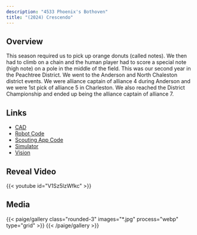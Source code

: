 ```yaml
---
description: "4533 Phoenix's Bothoven"
title: "(2024) Crescendo"
---
```


## Overview

This season required us to pick up orange donuts (called notes). We then had to
climb on a chain and the human player had to score a special note (high note) on
a pole in the middle of the field. This was our second year in the Peachtree
District. We went to the Anderson and North Chaleston district events. We were
alliance captain of alliance 4 during Anderson and we were 1st pick of alliance
5 in Charleston. We also reached the District Championship and ended up being
the alliance captain of alliance 7.

## Links

- [CAD](//cad.onshape.com/documents/1eb6f6583eebb5cb6f228e0c/w/c09d9421cdb354d41c570b31/e/e552b38a5eb148c3c2ba99f4)
- [Robot Code](//github.com/4533-phoenix/crescendo-robot)
- [Scouting App Code](//github.com/4533-phoenix/flutter-scouting-v4)
- [Simulator](//github.com/4533-phoenix/Simulator)
- [Vision](//github.com/4533-phoenix/crescendo-vision)

## Reveal Video

{{< youtube id="V1Sz5lzWfkc" >}}

## Media

{{< paige/gallery class="rounded-3" images="*.jpg" process="webp" type="grid"  >}}
{{< /paige/gallery >}}
